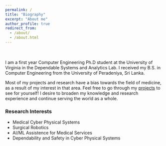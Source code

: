 ```yaml
---
permalink: /
title: "Biography"
excerpt: "About me"
author_profile: true
redirect_from: 
  - /about/
  - /about.html
---
```


<br />
<br />
I am a first year Computer Engineering Ph.D student at the University of Virginia in the Dependable Systems and Analytics Lab. I received my B.S. in Computer Engineering from the University of Peradeniya, Sri Lanka.

Most of my projects and research have a bias towards the field of medicine, as a result of my interest in that area. Feel free to go through my [projects](https://sites.google.com/view/kesharaw/home) to see for yourself! I desire to broaden my knowledge and research experience and continue serving the world as a whole.


### Research Interests

* Medical Cyber Physical Systems
* Surgical Robotics
* AI/ML Assistence for Medical Services
* Dependability and Safety in Cyber Physical Systems
  



